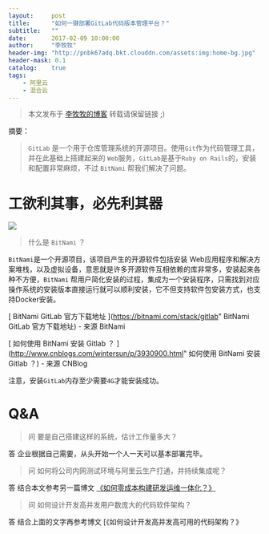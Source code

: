 ```yaml
---
layout:     post
title:      "如何一键部署GitLab代码版本管理平台？"
subtitle:   ""
date:       2017-02-09 10:00:00
author:     "李牧牧"
header-img: "http://pnbk67adq.bkt.clouddn.com/assets:img:home-bg.jpg"
header-mask: 0.1
catalog:    true
tags:
    - 阿里云
    - 混合云
---
```


> 本文发布于 [李牧牧的博客](http://limumu.me) 转载请保留链接 ;)



摘要：

> `GitLab` 是一个用于仓库管理系统的开源项目。使用`Git`作为代码管理工具，并在此基础上搭建起来的 `Web`服务，`GitLab`是基于`Ruby on Rails`的，安装和配置非常麻烦，不过 `BitNami` 帮我们解决了问题。



# 工欲利其事，必先利其器


![](http://pnbk67adq.bkt.clouddn.com/assets:post:img:201705161323015.jpg)


> 什么是 `BitNami` ？

`BitNami`是一个开源项目，该项目产生的开源软件包括安装 Web应用程序和解决方案堆栈，以及虚拟设备，意思就是许多开源软件互相依赖的库非常多，安装起来各种不方便，`BitNami` 帮用户简化安装的过程，集成为一个安装程序，只需找到对应操作系统的安装版本直接运行就可以顺利安装，它不但支持软件包安装方式，也支持Docker安装。

[ BitNami GitLab 官方下载地址 ](https://bitnami.com/stack/gitlab" BitNami GitLab 官方下载地址)  - 来源 BitNami

[ 如何使用 BitNami 安装 Gitlab ？ ](http://www.cnblogs.com/wintersun/p/3930900.html"  如何使用 BitNami 安装 Gitlab ？)  - 来源 CNBlog

注意，安装`GitLab`内存至少需要`4G`才能安装成功。



# Q&A

> 问 要是自己搭建这样的系统，估计工作量多大？

答 企业根据自己需要，从头开始一个人一天可以基本部署完毕。

> 问 如何将公司内网测试环境与阿里云生产打通，并持续集成呢？

答 结合本文参考另一篇博文 [《如何零成本构建研发运维一体化？》](http://www.limumu.me/2017/02/18/create-devops-from-aliyun/ "如何零成本构建研发运维一体化？")

> 问 如何设计开发高并发用户数庞大的代码软件架构？

答 结合上面的文字再参考博文 [《如何设计开发高并发高可用的代码架构？》